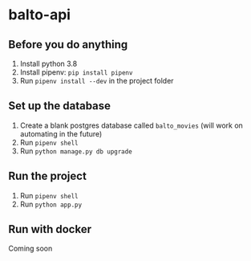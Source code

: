 # balto-api

## Before you do anything

1. Install python 3.8
2. Install pipenv: `pip install pipenv`
3. Run `pipenv install --dev` in the project folder

## Set up the database

1. Create a blank postgres database called `balto_movies` (will work on automating in the future)
2. Run `pipenv shell`
3. Run `python manage.py db upgrade`

## Run the project

1. Run `pipenv shell`
3. Run `python app.py`

## Run with docker

Coming soon